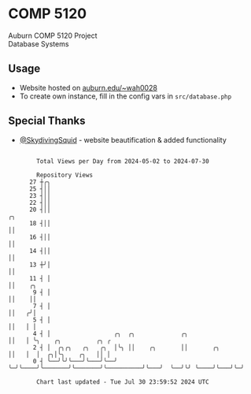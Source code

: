 # COMP 5120
Auburn COMP 5120 Project  
Database Systems

## Usage
- Website hosted on [auburn.edu/~wah0028](https://webhome.auburn.edu/~wah0028/)
- To create own instance, fill in the config vars in `src/database.php`

## Special Thanks
- [@SkydivingSquid](https://github.com/SkydivingSquid) - website beautification & added functionality

```

        Total Views per Day from 2024-05-02 to 2024-07-30

        Repository Views
      27 ┼╭╮
      25 ┤││
      23 ┤││
      22 ┤││
      20 ┤││                                                          ╭╮
      18 ┤││                                                          ││
      16 ┤││                                                          ││
      14 ┤││                                                          ││
      13 ┼╯│                                                          ││
      11 ┤ │                                                          ││    ╭╮
       9 ┤ │                                                          ││    ││
       7 ┤ │                                                          ││   ╭╯│
       5 ┤ │                                                          ││   │ │
       4 ┤ │                  ╭╮  ╭╮             ╭╮                   ││   │ ╰╮    ╭╮          ╭╮ ╭
       2 ┤ │  ╭╮╭╮   ╭╮   ╭╮  │╰╮ ││    ╭╮       ││       ╭╮          ││   │  │  ╭╮│╰╮    ╭╮   ││ │
       0 ┤ ╰──╯╰╯╰───╯╰───╯╰──╯ ╰─╯╰────╯╰───────╯╰───────╯╰──────────╯╰───╯  ╰──╯╰╯ ╰────╯╰───╯╰─╯

        Chart last updated - Tue Jul 30 23:59:52 2024 UTC
        
```
